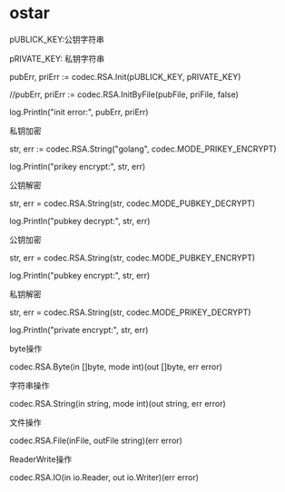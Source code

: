# ostar
pUBLICK_KEY:公钥字符串

pRIVATE_KEY: 私钥字符串

pubErr, priErr := codec.RSA.Init(pUBLICK_KEY, pRIVATE_KEY)

//pubErr, priErr := codec.RSA.InitByFile(pubFile, priFile, false)

log.Println("init error:", pubErr, priErr)

私钥加密

str, err := codec.RSA.String("golang", codec.MODE_PRIKEY_ENCRYPT)

log.Println("prikey encrypt:", str, err)

公钥解密

str, err = codec.RSA.String(str, codec.MODE_PUBKEY_DECRYPT)

log.Println("pubkey decrypt:", str, err)

公钥加密

str, err = codec.RSA.String(str, codec.MODE_PUBKEY_ENCRYPT)

log.Println("pubkey encrypt:", str, err)

私钥解密

str, err = codec.RSA.String(str, codec.MODE_PRIKEY_DECRYPT)

log.Println("private encrypt:", str, err)


byte操作

codec.RSA.Byte(in []byte, mode int)(out []byte, err error)

字符串操作

codec.RSA.String(in string, mode int)(out string, err error)

文件操作

codec.RSA.File(inFile, outFile string)(err error)

ReaderWrite操作

codec.RSA.IO(in io.Reader, out io.Writer)(err error)

